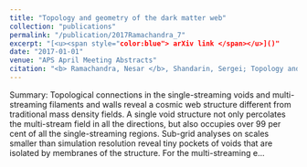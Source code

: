 ```yaml
---
title: "Topology and geometry of the dark matter web"
collection: "publications"
permalink: "/publication/2017Ramachandra_7"
excerpt: "[<u><span style="color:blue"> arXiv link </span></u>]()"
date: "2017-01-01"
venue: "APS April Meeting Abstracts"
citation: "<b> Ramachandra, Nesar </b>, Shandarin, Sergei; Topology and geometry of the dark matter web, APS April Meeting Abstracts, Volume 2017, 2017"
---
```



Summary: Topological connections in the single-streaming voids and multi-streaming filaments and walls reveal a cosmic web structure different from traditional mass density fields. A single void structure not only percolates the multi-stream field in all the directions, but also occupies over 99 per cent of all the single-streaming regions. Sub-grid analyses on scales smaller than simulation resolution reveal tiny pockets of voids that are isolated by membranes of the structure. For the multi-streaming e...